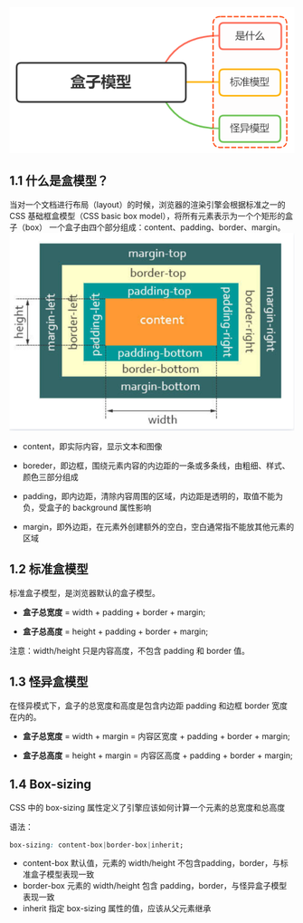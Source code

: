 ![img.png](../../.vuepress/public/img/img_2.png)

## 1.1 什么是盒模型？

当对一个文档进行布局（layout）的时候，浏览器的渲染引擎会根据标准之一的 CSS 基础框盒模型（CSS basic box model），将所有元素表示为一个个矩形的盒子（box）
一个盒子由四个部分组成：content、padding、border、margin。
![img_1.png](../../.vuepress/public/img/img_1.png)

- content，即实际内容，显示文本和图像

- boreder，即边框，围绕元素内容的内边距的一条或多条线，由粗细、样式、颜色三部分组成

- padding，即内边距，清除内容周围的区域，内边距是透明的，取值不能为负，受盒子的 background 属性影响

- margin，即外边距，在元素外创建额外的空白，空白通常指不能放其他元素的区域

## 1.2 标准盒模型

标准盒子模型，是浏览器默认的盒子模型。

- **盒子总宽度** = width + padding + border + margin;

- **盒子总高度** = height + padding + border + margin;

注意：width/height 只是内容高度，不包含 padding 和 border 值。

## 1.3 怪异盒模型

在怪异模式下，盒子的总宽度和高度是包含内边距 padding 和边框 border 宽度在内的。

- **盒子总宽度** = width + margin = 内容区宽度 + padding + border + margin;

- **盒子总高度** = height + margin = 内容区高度 + padding + border + margin;

## 1.4 Box-sizing

CSS 中的 box-sizing 属性定义了引擎应该如何计算一个元素的总宽度和总高度

语法：

```css
box-sizing: content-box|border-box|inherit;
```
- content-box 默认值，元素的 width/height 不包含padding，border，与标准盒子模型表现一致
- border-box 元素的 width/height 包含 padding，border，与怪异盒子模型表现一致
- inherit 指定 box-sizing 属性的值，应该从父元素继承


